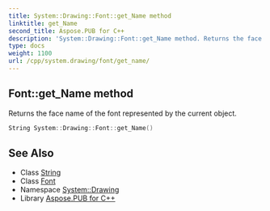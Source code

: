 ```yaml
---
title: System::Drawing::Font::get_Name method
linktitle: get_Name
second_title: Aspose.PUB for C++
description: 'System::Drawing::Font::get_Name method. Returns the face name of the font represented by the current object in C++.'
type: docs
weight: 1100
url: /cpp/system.drawing/font/get_name/
---
```

## Font::get_Name method


Returns the face name of the font represented by the current object.

```cpp
String System::Drawing::Font::get_Name()
```

## See Also

* Class [String](../../../system/string/)
* Class [Font](../)
* Namespace [System::Drawing](../../)
* Library [Aspose.PUB for C++](../../../)
